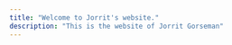 ```yaml
---
title: "Welcome to Jorrit's website."
description: "This is the website of Jorrit Gorseman"
---
```


